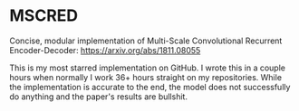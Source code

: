 # MSCRED
Concise, modular implementation of Multi-Scale Convolutional Recurrent Encoder-Decoder: https://arxiv.org/abs/1811.08055

This is my most starred implementation on GitHub. I wrote this in a couple hours when normally I work 36+ hours straight on my repositories. While the implementation is accurate to the end, the model does not successfully do anything and the paper's results are bullshit.
